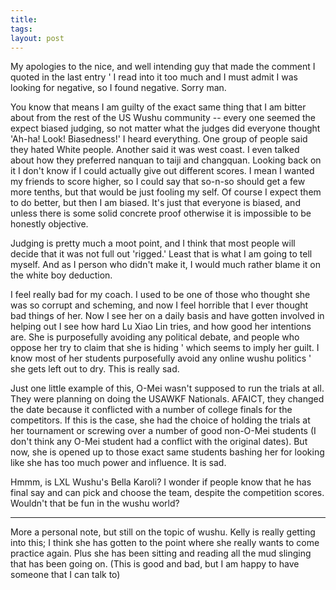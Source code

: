 ```yaml
---
title: 
tags: 
layout: post
---
```

My apologies to the nice, and well intending guy that made the comment I quoted in the last entry ' I read into it too much and I must admit I was looking for negative, so I found negative.  Sorry man.



You know that means I am guilty of the exact same thing that I am bitter about from the rest of the US Wushu community -- every one seemed the expect biased judging, so not matter what the judges did everyone thought 'Ah-ha! Look! Biasedness!'  I heard everything.  One group of people said they hated White people.  Another said it was west coast.  I even talked about how they preferred nanquan to taiji and changquan.  Looking back on it I don't know if I could actually give out different scores.  I mean I wanted my friends to score higher, so I could say that so-n-so should get a few more tenths, but that would be just fooling my self.  Of course I expect them to do better, but then I am biased.  It's just that everyone is biased, and unless there is some solid concrete proof otherwise it is impossible to be honestly objective.  



Judging is pretty much a moot point, and I think that most people will decide that it was not full out 'rigged.'  Least that is what I am going to tell myself.  And as I person who didn't make it, I would much rather blame it on the white boy deduction.



I feel really bad for my coach.  I used to be one of those who thought she was so corrupt and scheming, and now I feel horrible that I ever thought bad things of her.  Now I see her on a daily basis and have gotten involved in helping out I see how hard Lu Xiao Lin tries, and how good her intentions are.  She is purposefully avoiding any political debate, and people who oppose her try to claim that she is hiding ' which seems to imply her guilt.  I know most of her students purposefully avoid any online wushu politics ' she gets left out to dry.  This is really sad. 



Just one little example of this, O-Mei wasn't supposed to run the trials at all.  They were planning on doing the USAWKF Nationals.  AFAICT, they changed the date because it conflicted with a number of college finals for the competitors.  If this is the case, she had the choice of holding the trials at her tournament or screwing over a number of good non-O-Mei students (I don't think any O-Mei student had a conflict with the original dates).  But now, she is opened up to those exact same students bashing her for looking like she has too much power and influence.  It is sad. 



Hmmm, is LXL Wushu's Bella Karoli?  I wonder if people know that he has final say and can pick and choose the team, despite the competition scores.  Wouldn't that be fun in the wushu world?

<hr>

More a personal note, but still on the topic of wushu.  Kelly is really getting into this; I think she has gotten to the point where she really wants to come practice again. Plus she has been sitting and reading all the mud slinging that has been going on.  (This is good and bad, but I am happy to have someone that I can talk to)
